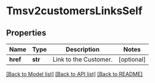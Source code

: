 # Tmsv2customersLinksSelf

## Properties
Name | Type | Description | Notes
------------ | ------------- | ------------- | -------------
**href** | **str** | Link to the Customer.  | [optional] 

[[Back to Model list]](../README.md#documentation-for-models) [[Back to API list]](../README.md#documentation-for-api-endpoints) [[Back to README]](../README.md)


